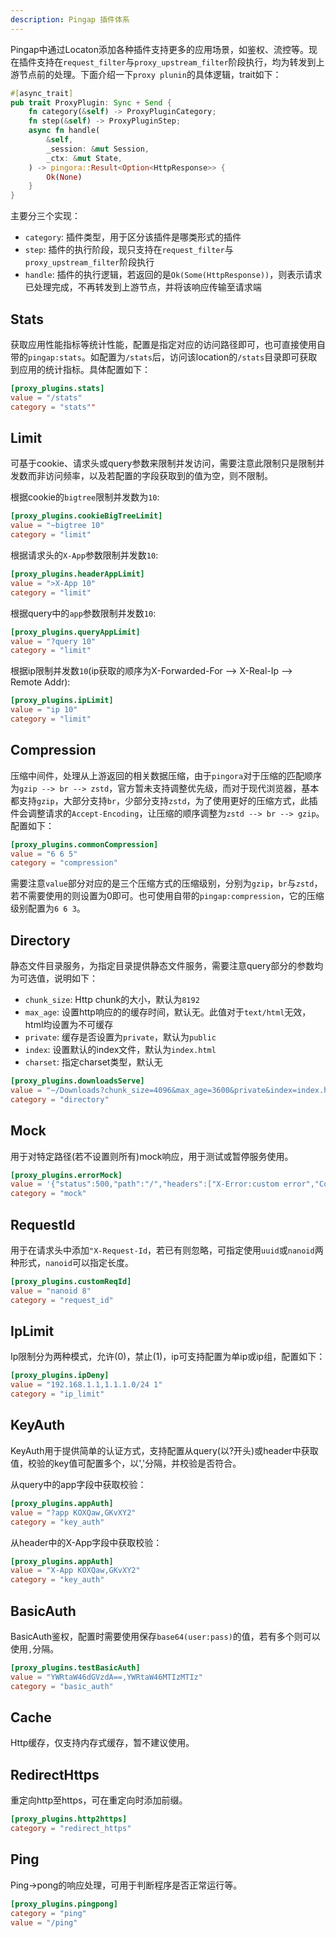 ```yaml
---
description: Pingap 插件体系
---
```


Pingap中通过Locaton添加各种插件支持更多的应用场景，如鉴权、流控等。现在插件支持在`request_filter`与`proxy_upstream_filter`阶段执行，均为转发到上游节点前的处理。下面介绍一下`proxy plunin`的具体逻辑，trait如下：

```rust
#[async_trait]
pub trait ProxyPlugin: Sync + Send {
    fn category(&self) -> ProxyPluginCategory;
    fn step(&self) -> ProxyPluginStep;
    async fn handle(
        &self,
        _session: &mut Session,
        _ctx: &mut State,
    ) -> pingora::Result<Option<HttpResponse>> {
        Ok(None)
    }
}
```

主要分三个实现：

- `category`: 插件类型，用于区分该插件是哪类形式的插件
- `step`: 插件的执行阶段，现只支持在`request_filter`与`proxy_upstream_filter`阶段执行
- `handle`: 插件的执行逻辑，若返回的是`Ok(Some(HttpResponse))`，则表示请求已处理完成，不再转发到上游节点，并将该响应传输至请求端

## Stats

获取应用性能指标等统计性能，配置是指定对应的访问路径即可，也可直接使用自带的`pingap:stats`。如配置为`/stats`后，访问该location的`/stats`目录即可获取到应用的统计指标。具体配置如下：

```toml
[proxy_plugins.stats]
value = "/stats"
category = "stats""
```

## Limit

可基于cookie、请求头或query参数来限制并发访问，需要注意此限制只是限制并发数而非访问频率，以及若配置的字段获取到的值为空，则不限制。

根据cookie的`bigtree`限制并发数为`10`:

```toml
[proxy_plugins.cookieBigTreeLimit]
value = "~bigtree 10"
category = "limit"
```

根据请求头的`X-App`参数限制并发数`10`:

```toml
[proxy_plugins.headerAppLimit]
value = ">X-App 10"
category = "limit"
```

根据query中的`app`参数限制并发数`10`:

```toml
[proxy_plugins.queryAppLimit]
value = "?query 10"
category = "limit"
```

根据ip限制并发数`10`(ip获取的顺序为X-Forwarded-For --> X-Real-Ip --> Remote Addr):

```toml
[proxy_plugins.ipLimit]
value = "ip 10"
category = "limit"
```

## Compression

压缩中间件，处理从上游返回的相关数据压缩，由于`pingora`对于压缩的匹配顺序为`gzip --> br --> zstd`，官方暂未支持调整优先级，而对于现代浏览器，基本都支持`gzip`，大部分支持`br`，少部分支持`zstd`，为了使用更好的压缩方式，此插件会调整请求的`Accept-Encoding`，让压缩的顺序调整为`zstd --> br --> gzip`。配置如下：

```toml
[proxy_plugins.commonCompression]
value = "6 6 5"
category = "compression"
```

需要注意`value`部分对应的是三个压缩方式的压缩级别，分别为`gzip`，`br`与`zstd`，若不需要使用的则设置为0即可。也可使用自带的`pingap:compression`，它的压缩级别配置为`6 6 3`。

## Directory

静态文件目录服务，为指定目录提供静态文件服务，需要注意query部分的参数均为可选值，说明如下：

- `chunk_size`: Http chunk的大小，默认为`8192`
- `max_age`: 设置http响应的的缓存时间，默认无。此值对于`text/html`无效，html均设置为不可缓存
- `private`: 缓存是否设置为`private`，默认为`public`
- `index`: 设置默认的index文件，默认为`index.html`
- `charset`: 指定charset类型，默认无

```toml
[proxy_plugins.downloadsServe]
value = "~/Downloads?chunk_size=4096&max_age=3600&private&index=index.html&charset=utf-8"
category = "directory"
```

## Mock

用于对特定路径(若不设置则所有)mock响应，用于测试或暂停服务使用。

```toml
[proxy_plugins.errorMock]
value = '{"status":500,"path":"/","headers":["X-Error:custom error","Content-Type:application/json"],"data":"{\n  \"message\": \"error message\"\n}"}'
category = "mock"
```

## RequestId

用于在请求头中添加`"X-Request-Id`，若已有则忽略，可指定使用`uuid`或`nanoid`两种形式，`nanoid`可以指定长度。

```toml
[proxy_plugins.customReqId]
value = "nanoid 8"
category = "request_id"
```

## IpLimit

Ip限制分为两种模式，允许(0)，禁止(1)，ip可支持配置为单ip或ip组，配置如下：

```toml
[proxy_plugins.ipDeny]
value = "192.168.1.1,1.1.1.0/24 1"
category = "ip_limit"
```

## KeyAuth

KeyAuth用于提供简单的认证方式，支持配置从query(以?开头)或header中获取值，校验的key值可配置多个，以','分隔，并校验是否符合。

从query中的app字段中获取校验：

```toml
[proxy_plugins.appAuth]
value = "?app KOXQaw,GKvXY2"
category = "key_auth"
```

从header中的X-App字段中获取校验：

```toml
[proxy_plugins.appAuth]
value = "X-App KOXQaw,GKvXY2"
category = "key_auth"
```

## BasicAuth

BasicAuth鉴权，配置时需要使用保存`base64(user:pass)`的值，若有多个则可以使用`,`分隔。

```toml
[proxy_plugins.testBasicAuth]
value = "YWRtaW46dGVzdA==,YWRtaW46MTIzMTIz"
category = "basic_auth"
```

## Cache

Http缓存，仅支持内存式缓存，暂不建议使用。

## RedirectHttps

重定向http至https，可在重定向时添加前缀。

```toml
[proxy_plugins.http2https]
category = "redirect_https"
```

## Ping

Ping->pong的响应处理，可用于判断程序是否正常运行等。

```toml
[proxy_plugins.pingpong]
category = "ping"
value = "/ping"
```
